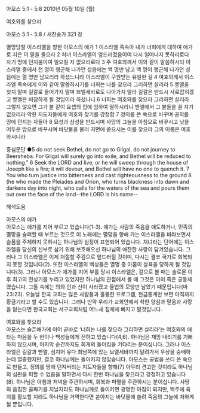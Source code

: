 아모스 5:1 - 5:8 
2010년 05월 10일 (월)

여호와를 찾으라



아모스 5:1 - 5:8 / 새찬송가 321 장


멸망당할 이스라엘을 향한 아모스의 애가 1 이스라엘 족속아 내가 너희에게 대하여 애가로 지은 이 말을 들으라 2 처녀 이스라엘이 엎드러졌음이여 다시 일어나지 못하리로다 자기 땅에 던지움이여 일으킬 자 없으리로다 3 주 여호와께서 이와 같이 말씀하시되 이스라엘 중에서 천 명이 행군해 나가던 성읍에는 백 명만 남고 백 명이 행군해 나가던 성읍에는 열 명만 남으리라 하셨느니라 이스라엘이 구원받는 유일한 길 4 여호와께서 이스라엘 족속에게 이와 같이 말씀하시기를 너희는 나를 찾으라 그리하면 살리라 5 벧엘을 찾지 말며 길갈로 들어가지 말며 브엘세바로도 나아가지 말라 길갈은 반드시 사로잡히겠고 벧엘은 비참하게 될 것임이라 하셨나니 6 너희는 여호와를 찾으라 그리하면 살리라 그렇지 않으면 그가 불 같이 요셉의 집에 임하여 멸하시리니 벧엘에서 그 불들을 끌 자가 없으리라 악한 지도자들에게 여호와 찾기를 강청함 7 정의를 쓴 쑥으로 바꾸며 공의를 땅에 던지는 자들아 8 묘성과 삼성을 만드시며 사망의 그늘을 아침으로 바꾸시고 낮을 어두운 밤으로 바꾸시며 바닷물을 불러 지면에 쏟으시는 이를 찾으라 그의 이름은 여호와시니라  

중심문단 ●5 do not seek Bethel, do not go to Gilgal, do not journey to Beersheba. For Gilgal will surely go into exile, and Bethel will be reduced to nothing." 6 Seek the LORD and live, or he will sweep through the house of Joseph like a fire; it will devour, and Bethel will have no one to quench it. 7 You who turn justice into bitterness and cast righteousness to the ground 8 (he who made the Pleiades and Orion, who turns blackness into dawn and darkens day into night, who calls for the waters of the sea and pours them out over the face of the land--the LORD is his name--

해석도움





아모스의 애가   
아모스는 애가를 지어 부르고 있습니다(1-3). 애가는 사람의 죽음을 애도하거나, 민족의 멸망을 슬퍼할 때 부르는 것으로 이 노래에는 멸망을 향해 가는 이스라엘을 바라보면서 슬픔을 주체하지 못하시는 하나님의 심정이 표현되어 있습니다. 처녀라는 단어에는 이스라엘을 당신의 신부로 삼기 위해 보호해오신 하나님의 애잔한 사랑이 담겨있습니다. 그러나 그 이스라엘은 이제 처절할 주검으로 엎드러질 것이며, 다시는 결코 국가로 회복되지 못할 것입니다(2). 또한 이스라엘의 백성들은 열명 중 아홉이 살육을 당하게 될 것입니다(3). 그러나 아모스가 애가를 지어 부를 당시 이스라엘은, 겉으로 볼 때는 솔로몬 이후 최고의 전성기를 누리고 있었지만 하나님의 관점에서 볼 때 그것은 이미 죽은 공동체였습니다. 그들 속에는 의와 인과 신이 사라졌고 율법의 모양만 남았기 때문입니다(마23:23). 오늘날 한국 교회는 많은 사람들과 훌륭한 프로그램, 헌금통계만 보면 아직까지 황금기라고 할 수도 있습니다. 그러나 만약 우리가 교회안에서 착한 양심과 믿음과 사랑을 잃는다면 한국교회는 서구교회처럼 어느새 침체에 빠지고 말것입니다.     

여호와를 찾으라   
아모스는 슬픈애가에 이어 곧바로 ‘너희는 나를 찾으라 그리하면 살리라’는 여호와의 애타는 마음을 두 번이나 백성들에게 전하고 있습니다(4,6). 하나님은 재앙 내리기를 기뻐하지 않으시며, 마지막 순간까지도 회개의 돌이킴을 기다리는 분이십니다. 그러나 이스라엘은 길갈과 벧엘, 심지어 유다 최남쪽에 있는 브엘세바까지 달려가서 우상을 숭배하는데 열중했지만, 결코 하나님께는 돌이키지 않았습니다. 아모스는 공법을 쓰디 쓴 쑥으로 만들고, 정의를 땅에 던져버리는 지도자들을 향해(7) 아무리 견고한 것이라도 하나님의 심판을 피할 수 없음을 말하면서 다시 한번 하나님을 찾으라고 강청하고 있습니다(8). 하나님은 아침과 저녁을 주관하시며, 회복과 파멸을 주관하시는 분이십니다. 사망의 음침한 골짜기를 지날지라도 하나님께로 돌이키면 광명한 아침이 되지만, 백주에 육지를 활보할 지라도 하나님을 거역한다면 쏟아지는 바닷물에 쓸려 죽음의 그늘에 처하게 될 뿐입니다.